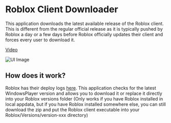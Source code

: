 # Roblox Client Downloader

This application downloads the latest available release of the Roblox client. This is different from the regular official release as it is typically pushed by Roblox a day or a few days before Roblox officially updates their client and forces every user to download it.

[Video](https://streamable.com/k9opp5)

![UI Image](https://i.gyazo.com/b8d7775e25f1e0865758640c9f14c4a5.png)

## How does it work?

Roblox has their deploy logs [here](http://setup.roblox.com/DeployHistory.txt). This application checks for the latest WindowsPlayer version and allows you to download it or replace it directly into your Roblox versions folder (Only works if you have Roblox installed in local appdata, but if you have Roblox installed somewhere else, you can still download the zip and put the Roblox client executable into your Roblox/Versions/version-xxx directory)
